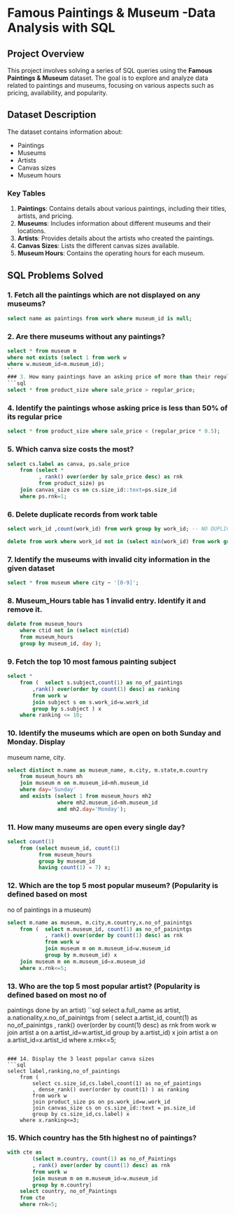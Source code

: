 # Famous Paintings & Museum -Data Analysis with SQL

## Project Overview
This project involves solving a series of SQL queries using the **Famous Paintings & Museum** dataset. The goal is to explore and analyze data related to paintings and museums, focusing on various aspects such as pricing, availability, and popularity.

## Dataset Description
The dataset contains information about:
- Paintings
- Museums
- Artists
- Canvas sizes
- Museum hours

### Key Tables
1. **Paintings**: Contains details about various paintings, including their titles, artists, and pricing.
2. **Museums**: Includes information about different museums and their locations.
3. **Artists**: Provides details about the artists who created the paintings.
4. **Canvas Sizes**: Lists the different canvas sizes available.
5. **Museum Hours**: Contains the operating hours for each museum.

## SQL Problems Solved
### 1. Fetch all the paintings which are not displayed on any museums?
```sql
select name as paintings from work where museum_id is null;
```
### 2. Are there museums without any paintings?
```sql
select * from museum m
where not exists (select 1 from work w
where w.museum_id=m.museum_id);
``
### 3. How many paintings have an asking price of more than their regular price?
```sql
select * from product_size where sale_price > regular_price;
```

### 4. Identify the paintings whose asking price is less than 50% of its regular price
```sql
select * from product_size where sale_price < (regular_price * 0.5);
```
### 5. Which canva size costs the most?
```sql
select cs.label as canva, ps.sale_price
	from (select *
		  , rank() over(order by sale_price desc) as rnk 
		  from product_size) ps
	join canvas_size cs on cs.size_id::text=ps.size_id
	where ps.rnk=1;	
```
### 6. Delete duplicate records from work table
```sql
select work_id ,count(work_id) from work group by work_id; -- NO DUPLICATE

delete from work where work_id not in (select min(work_id) from work group by work_id); --IF ANY DUPLICATES
```

### 7. Identify the museums with invalid city information in the given dataset
```sql
select * from museum where city ~ '[0-9]';
```
### 8. Museum_Hours table has 1 invalid entry. Identify it and remove it.
```sql
delete from museum_hours 
	where ctid not in (select min(ctid)
 	from museum_hours
	group by museum_id, day );
```
### 9. Fetch the top 10 most famous painting subject
```sql
select * 
	from (	select s.subject,count(1) as no_of_paintings
		,rank() over(order by count(1) desc) as ranking
		from work w
		join subject s on s.work_id=w.work_id
		group by s.subject ) x
	where ranking <= 10;
```
### 10. Identify the museums which are open on both Sunday and Monday. Display
museum name, city.
```sql
select distinct m.name as museum_name, m.city, m.state,m.country
	from museum_hours mh 
	join museum m on m.museum_id=mh.museum_id
	where day='Sunday'
	and exists (select 1 from museum_hours mh2 
				where mh2.museum_id=mh.museum_id 
			    and mh2.day='Monday');
```
### 11. How many museums are open every single day?
```sql
select count(1)
	from (select museum_id, count(1)
		  from museum_hours
		  group by museum_id
		  having count(1) = 7) x;
```
### 12. Which are the top 5 most popular museum? (Popularity is defined based on most
no of paintings in a museum)
```sql
select m.name as museum, m.city,m.country,x.no_of_painintgs
	from (	select m.museum_id, count(1) as no_of_painintgs
			, rank() over(order by count(1) desc) as rnk
			from work w
			join museum m on m.museum_id=w.museum_id
			group by m.museum_id) x
	join museum m on m.museum_id=x.museum_id
	where x.rnk<=5;
```

### 13. Who are the top 5 most popular artist? (Popularity is defined based on most no of
paintings done by an artist)
``sql
select a.full_name as artist, a.nationality,x.no_of_painintgs
	from (	select a.artist_id, count(1) as no_of_painintgs
			, rank() over(order by count(1) desc) as rnk
			from work w
			join artist a on a.artist_id=w.artist_id
			group by a.artist_id) x
	join artist a on a.artist_id=x.artist_id
	where x.rnk<=5;
```

### 14. Display the 3 least popular canva sizes
```sql
select label,ranking,no_of_paintings
	from (
		select cs.size_id,cs.label,count(1) as no_of_paintings
		, dense_rank() over(order by count(1) ) as ranking
		from work w
		join product_size ps on ps.work_id=w.work_id
		join canvas_size cs on cs.size_id::text = ps.size_id
		group by cs.size_id,cs.label) x
	where x.ranking<=3;
```
### 15. Which country has the 5th highest no of paintings?
```sql
with cte as 
		(select m.country, count(1) as no_of_Paintings
		, rank() over(order by count(1) desc) as rnk
		from work w
		join museum m on m.museum_id=w.museum_id
		group by m.country)
	select country, no_of_Paintings
	from cte 
	where rnk=5;
```
